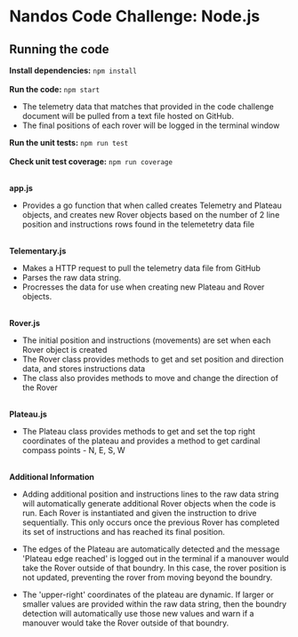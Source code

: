 # Nandos Code Challenge: Node.js #

## Running the code ##

**Install dependencies:** `npm install`
\
\
**Run the code:** `npm start`

- The telemetry data that matches that provided in the code challenge document will be pulled from a text file hosted on GitHub.
- The final positions of each rover will be logged in the terminal window

**Run the unit tests:** `npm run test`
\
\
**Check unit test coverage:** `npm run coverage`

\
**app.js**

- Provides a go function that when called creates Telemetry and Plateau objects, and creates new Rover objects based on the number of 2 line position and instructions rows found in the telemetetry data file


\
**Telementary.js**

- Makes a HTTP request to pull the telemetry data file from GitHub 
- Parses the raw data string.
- Procresses the data for use when creating new Plateau and Rover objects.

\
**Rover.js**

- The initial position and instructions (movements) are set when each Rover object is created
- The Rover class provides methods to get and set position and direction data, and stores instructions data
- The class also provides methods to move and change the direction of the Rover

\
**Plateau.js**

- The Plateau class provides methods to get and set the top right coordinates of the plateau and provides a method to get cardinal compass points - N, E, S, W

\
**Additional Information**

- Adding additional position and instructions lines to the raw data string will automatically generate additional Rover objects when the code is run. Each Rover is instantiated and given the instruction to drive sequentially. This only occurs once the previous Rover has completed its set of instructions and has reached its final position.

- The edges of the Plateau are automatically detected and the message 'Plateau edge reached' is logged out in the terminal if a manouver would take the Rover outside of that boundry. In this case, the rover position is not updated, preventing the rover from moving beyond the boundry.

- The 'upper-right' coordinates of the plateau are dynamic. If larger or smaller values are provided within the raw data string, then the boundry detection will automatically use those new values and warn if a manouver would take the Rover outside of that boundry.